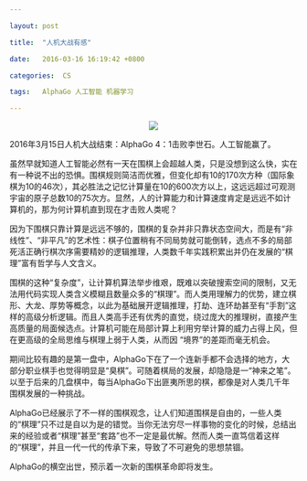 ```yaml
---

layout: post

title:  "人机大战有感"

date:   2016-03-16 16:19:42 +0800

categories:  CS

tags:   AlphaGo 人工智能 机器学习

---
```


<div align="center"><img src="https://ws1.sinaimg.cn/large/692c25ffgy1fr5zuxllsdj20hs0a0ju5.jpg"/></div>

2016年3月15日人机大战结束：AlphaGo 4：1击败李世石。人工智能赢了。

虽然早就知道人工智能必然有一天在围棋上会超越人类，只是没想到这么快，实在有一种说不出的恐惧。围棋规则简洁而优雅，但变化却有10的170次方种（国际象棋为10的46次），其必胜法之记忆计算量在10的600次方以上，这远远超过可观测宇宙的原子总数10的75次方。显然，人的计算能力和计算速度肯定是远远不如计算机的，那为何计算机直到现在才击败人类呢？

因为下围棋只靠计算是远远不够的，围棋的复杂并非只靠状态空间大，而是有“非线性”、“非平凡”的艺术性：棋子位置稍有不同局势就可能倒转，选点不多的局部死活正确行棋次序需要精妙的逻辑推理，人类数千年实践积累出并仍在发展的“棋理”富有哲学与人文含义。

围棋的这种“复杂度”，让计算机算法举步维艰，既难以突破搜索空间的限制，又无法用代码实现人类含义模糊且数量众多的“棋理”。而人类用理解力的优势，建立棋形、大龙、厚势等概念，以此为基础展开逻辑推理，打劫、连环劫甚至有“手割”这样的高级分析逻辑。而且人类高手还有优秀的直觉，绕过庞大的推理树，直接产生高质量的局面候选点。计算机可能在局部计算上利用穷举计算的威力占得上风，但在更高级的全局思维与棋理上弱于人类，从而因
“境界”的差距而毫无机会。

期间比较有趣的是第一盘中，AlphaGo下在了一个连新手都不会选择的地方，大部分职业棋手也觉得明显是“臭棋”。可随着棋局的发展，却隐隐是一“神来之笔”。以至于后来的几盘棋中，每当AlphaGo下出匪夷所思的棋，都像是对人类几千年围棋发展的一种挑战。

AlphaGo已经展示了不一样的围棋观念，让人们知道围棋是自由的，一些人类的“棋理”只不过是自以为是的错觉。当你无法穷尽一样事物的变化的时候，总结出来的经验或者“棋理”甚至“套路”也不一定是最优解。然而人类一直笃信着这样的“棋理”，并且一代一代的传承下来，导致了不可避免的思想禁锢。

AlphaGo的横空出世，预示着一次新的围棋革命即将发生。
